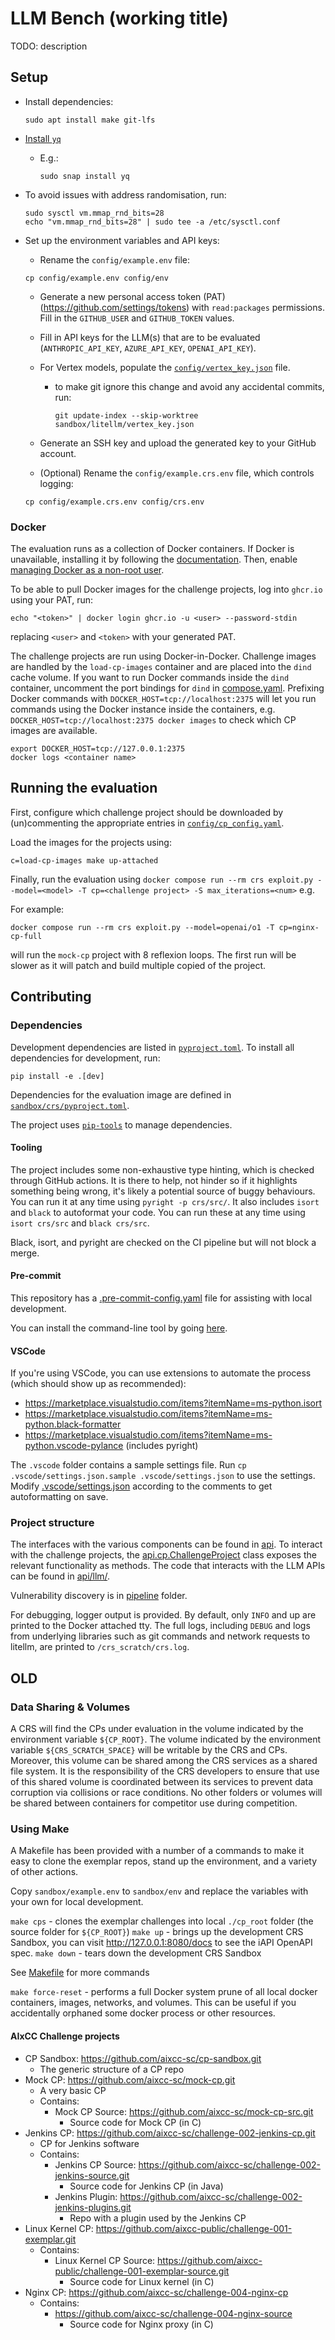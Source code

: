 # LLM Bench (working title)

TODO: description

## Setup

- Install dependencies:

  ```shell
  sudo apt install make git-lfs
  ```

- [Install `yq`](https://github.com/mikefarah/yq?tab=readme-ov-file#install)
  - E.g.:

    ```shell
    sudo snap install yq
    ```

- To avoid issues with address randomisation, run:

  ```shell
  sudo sysctl vm.mmap_rnd_bits=28
  echo "vm.mmap_rnd_bits=28" | sudo tee -a /etc/sysctl.conf
  ```

- Set up the environment variables and API keys:
  - Rename the `config/example.env` file:

  ```shell
  cp config/example.env config/env
  ```

  - Generate a new personal access token (PAT) (<https://github.com/settings/tokens>) with `read:packages` permissions.
    Fill in the `GITHUB_USER` and `GITHUB_TOKEN` values.
  - Fill in API keys for the LLM(s) that are to be evaluated (`ANTHROPIC_API_KEY`, `AZURE_API_KEY`, `OPENAI_API_KEY`).
  - For Vertex models, populate the [`config/vertex_key.json`](config/vertex_key.json) file.
    - to make git ignore this change and avoid any accidental commits, run:

      ```shell
      git update-index --skip-worktree sandbox/litellm/vertex_key.json
      ```

  - Generate an SSH key and upload the generated key to your GitHub account.

  - (Optional) Rename the `config/example.crs.env` file, which controls logging:

  ```shell
  cp config/example.crs.env config/crs.env
  ```

### Docker

The evaluation runs as a collection of Docker containers.
If Docker is unavailable, installing it by following the [documentation](https://docs.docker.com/engine/install/ubuntu/#install-using-the-repository).
Then, enable [managing Docker as a non-root user](https://docs.docker.com/engine/install/linux-postinstall/#manage-docker-as-a-non-root-user).

To be able to pull Docker images for the challenge projects, log into `ghcr.io` using your PAT, run:

  ```shell
  echo "<token>" | docker login ghcr.io -u <user> --password-stdin
  ```

replacing `<user>` and `<token>` with your generated PAT.

The challenge projects are run using Docker-in-Docker.
Challenge images are handled by the `load-cp-images` container and are placed into the `dind` cache volume.
If you want to run Docker commands inside the `dind` container, uncomment the port bindings for `dind` in
[compose.yaml](./compose.yaml).
Prefixing Docker commands with `DOCKER_HOST=tcp://localhost:2375` will let you run commands using the Docker instance
inside the containers, e.g. `DOCKER_HOST=tcp://localhost:2375 docker images` to check which CP images are available.

```shell
export DOCKER_HOST=tcp://127.0.0.1:2375
docker logs <container name>
```

## Running the evaluation

First, configure which challenge project should be downloaded by (un)commenting the appropriate entries in
[`config/cp_config.yaml`](./config/cp_config.yaml).

Load the images for the projects using:

```shell
c=load-cp-images make up-attached
```

Finally, run the evaluation using `docker compose run --rm crs exploit.py --model=<model> -T cp=<challenge project> -S max_iterations=<num>` e.g.

For example:

```shell
docker compose run --rm crs exploit.py --model=openai/o1 -T cp=nginx-cp-full
```

will run the `mock-cp` project with 8 reflexion loops. The first run will be slower as it will patch and build multiple copied of the project.

## Contributing

### Dependencies

Development dependencies are listed in [`pyproject.toml`](./pyproject.toml).
To install all dependencies for development, run:

```shell
pip install -e .[dev]
```

Dependencies for the evaluation image are defined in [`sandbox/crs/pyproject.toml`](./sandbox/crs/pyproject.toml).

The project uses [`pip-tools`](https://github.com/jazzband/pip-tools) to manage dependencies.

#### Tooling

The project includes some non-exhaustive type hinting, which is checked through GitHub actions. It is there to help, not
hinder so if it highlights something being wrong, it's likely a potential source of buggy behaviours. You can run it at
any time using `pyright -p crs/src/`. It also includes `isort` and `black` to autoformat your code. You can run these at
any time using `isort crs/src` and `black crs/src`.

Black, isort, and pyright are checked on the CI pipeline but will not block a merge.

#### Pre-commit

This repository has a [.pre-commit-config.yaml](./.pre-commit-config.yaml) file for assisting with local development.

You can install the command-line tool by going [here](https://pre-commit.com/#install).

#### VSCode

If you're using VSCode, you can use extensions to automate the process (which should show up as recommended):

- <https://marketplace.visualstudio.com/items?itemName=ms-python.isort>
- <https://marketplace.visualstudio.com/items?itemName=ms-python.black-formatter>
- <https://marketplace.visualstudio.com/items?itemName=ms-python.vscode-pylance> (includes pyright)

The `.vscode` folder contains a sample settings file. Run `cp .vscode/settings.json.sample .vscode/settings.json` to use
the settings. Modify [.vscode/settings.json](./.vscode/settings.json) according to the comments to get autoformatting on
save.

### Project structure

The interfaces with the various components can be found in [api](sandbox/crs/src/api).
To interact with the challenge projects, the [api.cp.ChallengeProject](sandbox/src/api/cp.py) class exposes the relevant
functionality as methods.
The code that interacts with the LLM APIs can be found in [api/llm/](sandbox/src/api/llm).

Vulnerability discovery is in [pipeline](sandbox/src/pipeline) folder.

For debugging, logger output is provided. By default, only `INFO` and up are printed to the Docker attached tty. The
full logs, including `DEBUG` and logs from underlying libraries such as git commands and network requests to litellm,
are printed to `/crs_scratch/crs.log`.

## OLD

### Data Sharing & Volumes

A CRS will find the CPs under evaluation in the volume indicated by the environment variable `${CP_ROOT}`. The volume
indicated by the environment variable `${CRS_SCRATCH_SPACE}` will be writable by the CRS and CPs. Moreover, this volume
can be shared among the CRS services as a shared file system. It is the responsibility of the CRS developers to ensure
that use of this shared volume is coordinated between its services to prevent data corruption via collisions or race
conditions. No other folders or volumes will be shared between containers for competitor use during competition.

### Using Make

A Makefile has been provided with a number of a commands to make it easy to clone the exemplar repos, stand up the
environment, and a variety of other actions.

Copy `sandbox/example.env` to `sandbox/env` and replace the variables with your own for local development.

`make cps` - clones the exemplar challenges into local `./cp_root` folder (the source folder for `${CP_ROOT}`)
`make up` - brings up the development CRS Sandbox, you can visit <http://127.0.0.1:8080/docs> to see the iAPI OpenAPI
spec. `make down` - tears down the development CRS Sandbox

See [Makefile](./Makefile) for more commands

`make force-reset` - performs a full Docker system prune of all local docker containers, images, networks, and volumes.
This can be useful if you accidentally orphaned some docker process or other resources.

#### AIxCC Challenge projects

- CP Sandbox: <https://github.com/aixcc-sc/cp-sandbox.git>
  - The generic structure of a CP repo
- Mock CP: <https://github.com/aixcc-sc/mock-cp.git>
  - A very basic CP
  - Contains:
    - Mock CP Source: <https://github.com/aixcc-sc/mock-cp-src.git>
      - Source code for Mock CP (in C)
- Jenkins CP: <https://github.com/aixcc-sc/challenge-002-jenkins-cp.git>
  - CP for Jenkins software
  - Contains:
    - Jenkins CP Source: <https://github.com/aixcc-sc/challenge-002-jenkins-source.git>
      - Source code for Jenkins CP (in Java)
    - Jenkins Plugin: <https://github.com/aixcc-sc/challenge-002-jenkins-plugins.git>
      - Repo with a plugin used by the Jenkins CP
- Linux Kernel CP: <https://github.com/aixcc-public/challenge-001-exemplar.git>
  - Contains:
    - Linux Kernel CP Source: <https://github.com/aixcc-public/challenge-001-exemplar-source.git>
      - Source code for Linux kernel (in C)
- Nginx CP: <https://github.com/aixcc-sc/challenge-004-nginx-cp>
  - Contains:
    - <https://github.com/aixcc-sc/challenge-004-nginx-source>
      - Source code for Nginx proxy (in C)
